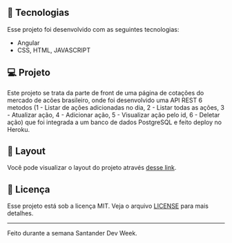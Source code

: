 
## 🚀 Tecnologias

Esse projeto foi desenvolvido com as seguintes tecnologias:

- Angular
- CSS, HTML, JAVASCRIPT



## 💻 Projeto

Este projeto se trata da parte de front de uma página de cotações do mercado de acões brasileiro, onde foi desenvolvido uma API REST 6 metodos (1 - Listar de ações adicionadas no dia, 2 - Listar todas as ações, 3 - Atualizar ação, 4 - Adicionar ação, 5 - Visualizar ação pelo id, 6 - Deletar ação) que foi integrada a um banco de dados PostgreSQL e feito deploy no Heroku. 

## 🔖 Layout

Você pode visualizar o layout do projeto através [desse link]().

## :memo: Licença

Esse projeto está sob a licença MIT. Veja o arquivo [LICENSE]() para mais detalhes.

---

Feito durante a semana Santander Dev Week. 
